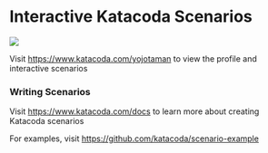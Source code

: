 # Interactive Katacoda Scenarios

[![](http://shields.katacoda.com/katacoda/yojotaman/count.svg)](https://www.katacoda.com/yojotaman "Get your profile on Katacoda.com")

Visit https://www.katacoda.com/yojotaman to view the profile and interactive scenarios

### Writing Scenarios
Visit https://www.katacoda.com/docs to learn more about creating Katacoda scenarios

For examples, visit https://github.com/katacoda/scenario-example
